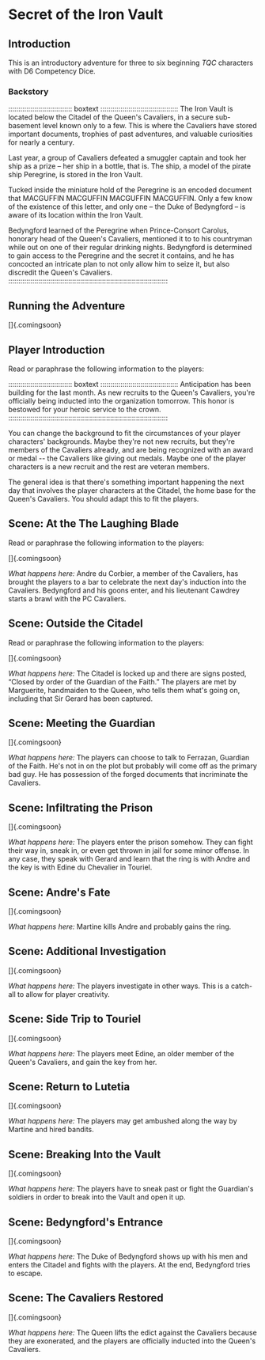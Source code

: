 # Secret of the Iron Vault

## Introduction

This is an introductory adventure for three to six beginning *TQC*
characters with D6 Competency Dice.

### Backstory

:::::::::::::::::::::::::::::::: boxtext :::::::::::::::::::::::::::::::::::::::
The Iron Vault is located below the Citadel of the Queen's Cavaliers, in
a secure sub-basement level known only to a few. This is where the
Cavaliers have stored important documents, trophies of past adventures,
and valuable curiosities for nearly a century.

Last year, a group of Cavaliers defeated a smuggler captain and took her
ship as a prize – her ship in a bottle, that is. The ship, a model of
the pirate ship Peregrine, is stored in the Iron Vault.

Tucked inside the miniature hold of the Peregrine is an encoded document
that MACGUFFIN MACGUFFIN MACGUFFIN MACGUFFIN. Only a few know of the
existence of this letter, and only one – the Duke of Bedyngford – is
aware of its location within the Iron Vault.

Bedyngford learned of the Peregrine when Prince-Consort Carolus,
honorary head of the Queen's Cavaliers, mentioned it to to his
countryman while out on one of their regular drinking nights. Bedyngford
is determined to gain access to the Peregrine and the secret it
contains, and he has concocted an intricate plan to not only allow him
to seize it, but also discredit the Queen's Cavaliers.
::::::::::::::::::::::::::::::::::::::::::::::::::::::::::::::::::::::::::::::::

## Running the Adventure

[]{.comingsoon}

## Player Introduction

Read or paraphrase the following information to the players:

:::::::::::::::::::::::::::::::: boxtext :::::::::::::::::::::::::::::::::::::::
Anticipation has been building for the last month. As new recruits to the
Queen's Cavaliers, you're officially being inducted into the organization
tomorrow. This honor is bestowed for your heroic service to the crown.
::::::::::::::::::::::::::::::::::::::::::::::::::::::::::::::::::::::::::::::::

You can change the background to fit the circumstances of your player
characters' backgrounds. Maybe they're not new recruits, but they're
members of the Cavaliers already, and are being recognized with an award or
medal -- the Cavaliers like giving out medals. Maybe one of the player
characters is a new recruit and the rest are veteran members.

The general idea is that there's something important happening the next day
that involves the player characters at the Citadel, the home base for the
Queen's Cavaliers. You should adapt this to fit the players.

## Scene: At the The Laughing Blade

Read or paraphrase the following information to the players:

[]{.comingsoon}

*What happens here:* Andre du Corbier, a member of the Cavaliers, has
brought the players to a bar to celebrate the next day's induction into
the Cavaliers. Bedyngford and his goons enter, and his lieutenant
Cawdrey starts a brawl with the PC Cavaliers.

## Scene: Outside the Citadel

Read or paraphrase the following information to the players:

[]{.comingsoon}

*What happens here:* The Citadel is locked up and there are signs posted,
“Closed by order of the Guardian of the Faith.” The players are met by
Marguerite, handmaiden to the Queen, who tells them what's going on,
including that Sir Gerard has been captured. 

## Scene: Meeting the Guardian

[]{.comingsoon}

*What happens here:* The players can choose to talk to Ferrazan, Guardian
of the Faith. He's not in on the plot but probably will come off as the
primary bad guy. He has possession of the forged documents that
incriminate the Cavaliers.

## Scene: Infiltrating the Prison
[]{.comingsoon}

*What happens here:* The players enter the prison somehow. They can fight
their way in, sneak in, or even get thrown in jail for some minor
offense. In any case, they speak with Gerard and learn that the ring is
with Andre and the key is with Edine du Chevalier in Touriel.

## Scene: Andre's Fate

[]{.comingsoon}

*What happens here:* Martine kills Andre and probably gains the ring. 

## Scene: Additional Investigation

[]{.comingsoon}

*What happens here:* The players investigate in other ways. This is a
catch-all to allow for player creativity.

## Scene: Side Trip to Touriel

[]{.comingsoon}

*What happens here:* The players meet Edine, an older member of the
Queen's Cavaliers, and gain the key from her. 

## Scene: Return to Lutetia

[]{.comingsoon}

*What happens here:* The players may get ambushed along the way by Martine
and hired bandits.

## Scene: Breaking Into the Vault

[]{.comingsoon}

*What happens here:* The players have to sneak past or fight the
Guardian's soldiers in order to break into the Vault and open it up.

## Scene: Bedyngford's Entrance

[]{.comingsoon}

*What happens here:* The Duke of Bedyngford shows up with his men and
enters the Citadel and fights with the players. At the end, Bedyngford
tries to escape.

## Scene: The Cavaliers Restored

[]{.comingsoon}

*What happens here:* The Queen lifts the edict against the Cavaliers
because they are exonerated, and the players are officially inducted
into the Queen's Cavaliers.

